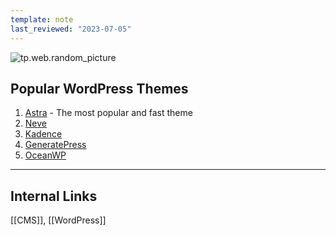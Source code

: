 ```yaml
---
template: note
last_reviewed: "2023-07-05"
---
```

![tp.web.random_picture](https://images.unsplash.com/photo-1616469832301-ffaeadc68cf3?crop=entropy&cs=tinysrgb&fit=crop&fm=jpg&h=300&ixid=MnwxfDB8MXxyYW5kb218MHx8dHJlZSxsYW5kc2NhcGUsd2F0ZXIsbW91bnRhaW58fHx8fHwxNjg3ODA1MzQw&ixlib=rb-4.0.3&q=80&utm_campaign=api-credit&utm_medium=referral&utm_source=unsplash_source&w=900)

## Popular WordPress Themes
1. [Astra](https://wpastra.com/) - The most popular and fast theme
2. [Neve](https://themeisle.com/)
3. [Kadence](https://www.kadencewp.com/)
4. [GeneratePress](https://generatepress.com/)
5. [OceanWP](https://oceanwp.org/)

---
## Internal Links
[[CMS]], [[WordPress]]